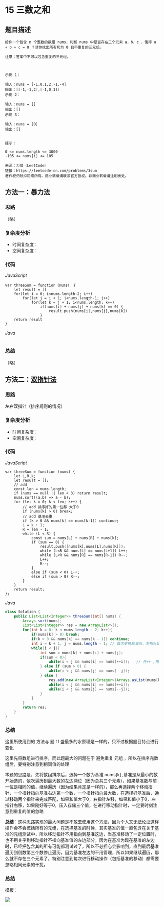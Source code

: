 # 15 三数之和

## 题目描述

```
给你一个包含 n 个整数的数组 nums，判断 nums 中是否存在三个元素 a，b，c ，使得 a + b + c = 0 ？请你找出所有和为 0 且不重复的三元组。

注意：答案中不可以包含重复的三元组。

 

示例 1：

输入：nums = [-1,0,1,2,-1,-4]
输出：[[-1,-1,2],[-1,0,1]]
示例 2：

输入：nums = []
输出：[]
示例 3：

输入：nums = [0]
输出：[]
 

提示：

0 <= nums.length <= 3000
-105 <= nums[i] <= 105

来源：力扣（LeetCode）
链接：https://leetcode-cn.com/problems/3sum
著作权归领扣网络所有。商业转载请联系官方授权，非商业转载请注明出处。
```

## 方法一：**暴力法**

### 思路

（略）

### 复杂度分析

- 时间复杂度：
- 空间复杂度：

### 代码

*JavaScript*

```JS
var threeSum = function（nums） {
    let result = []
    for(let i = 0; i<nums.length-2; i++)
    	for(let j = i + 1; j<nums.length-1; j++) 
    		for(let k = j + 1; i<nums.length; k++)
       			if(nums[i] + nums[j] + nums[k] == 0) {
                  	result.push(nums[i],nums[j],nums[k])  
                }
    return result
}
```

*Java*

```Java

```

### **总结**

（略）

## 方法二：**[双指针法](https://leetcode-cn.com/problems/3sum/solution/3sumpai-xu-shuang-zhi-zhen-yi-dong-by-jyd/)**

### 思路

左右双指针（排序规则的情况）

### 复杂度分析

- 时间复杂度：
- 空间复杂度：

### 代码

*JavaScript*

```JS
var threeSum = function (nums) {
    let L,R,k;
    let result = [];
    // add
    const len = nums.length;
    if (nums == null || len < 3) return result;
    nums.sort((a,b) => a - b);
    for (let k = 0; k < len; k++) {
        // add 排序好的第一位都 大于0
        if (nums[k] > 0) break;
        // add 基准去重
        if (k > 0 && nums[k] == nums[k-1]) continue;
        L = k + 1;
        R = len - 1;
        while (L < R) {
            const sum = nums[L] + nums[R] + nums[k];
            if (sum == 0) {
                result.push([nums[k],nums[L],nums[R]]);
                while (L<R && nums[L] == nums[L+1]) L++;
                while (L<R && nums[R] == nums[R-1]) R--;
                L++;
                R--;
            }
            else if (sum < 0) L++;
            else if (sum > 0) R--;
        }
    }
    return result;
};
```

*Java*

```Java
class Solution {
    public List<List<Integer>> threeSum(int[] nums) {
        Arrays.sort(nums);
        List<List<Integer>> res = new ArrayList<>();
        for(int k = 0; k < nums.length - 2; k++){
            if(nums[k] > 0) break;
            if(k > 0 && nums[k] == nums[k - 1]) continue;
            int i = k + 1, j = nums.length - 1;	// 每次更换基准后，左指针始终从基准值的右边一位开始指向移动，右指针始终从最右边一位开始移动
            while(i < j){
                int sum = nums[k] + nums[i] + nums[j];
                if(sum < 0){
                    while(i < j && nums[i] == nums[++i]);	// 先++ ,再判断，没有出现相同元素也完成了移动操作
                } else if (sum > 0) {
                    while(i < j && nums[j] == nums[--j]);
                } else {
                    res.add(new ArrayList<Integer>(Arrays.asList(nums[k], nums[i], nums[j])));
                    while(i < j && nums[i] == nums[++i]);
                    while(i < j && nums[j] == nums[--j]);
                }
            }
        }
        return res;
    }
}
```

### **总结**

这里所使用到的 方法与 题 11 盛最多的水原理是一样的，只不过根据题目特点进行变化

这里先将数组进行排序，而此题最大的问题在于 避免重复 元组 ，所以在排序完数组后，要特别注意到相同值的处理

本题的思路是，先将数组排序后，选择一个数为基准 nums[k] ,基准是从最小的数开始选的，依次遍历到最大数的左边两位（因为总共三个元素），如果基准数与前一位是相同的值，继续遍历（因为结果肯定是一样的），那么再选择两个移动指针，一个指针指向基准右边第一个数，一个指针指向最大数，在选择好基准后，通过移动两个指针来完成匹配，如果和值大于0，右指针左移，如果和值小于0，左指针右移，如果刚好等于0，压入存储三个值，在进行移动指针时，一定要时刻注意到重复的值的忽略

**总结**：这种思路实现的最大问题是不敢去使用这个方法，因为个人又无法论证这样操作会不会概括所有的元组，在选择基准的时候，其实基准的值一直包含在关于基准的元组测试中，所以移动指针不用指向到基准这边，当基准移动了一定位置时，也不用关乎到移动指针不指向基准值的左边部分，因为在基准为现在基准的左边时，已经把包含其的所有可能都测试过了，所以不必担心会影响到，直到最后基准遍历到倒数第三个数停止遍历，因为基准左边的不用管理，所以如果继续遍历，那么就不存在三个元素了。特别注意到每次进行移动操作（包括基准的移动）都需要忽略相同元素的干扰，

### 总结

模板：

![](https://cdn.jsdelivr.net/gh/yummy-zc/image-warehouse/images/algorithmimage-20200702221055173.png)